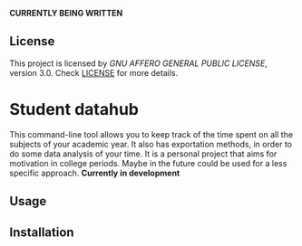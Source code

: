 **CURRENTLY BEING WRITTEN**
## License
This project is licensed by _GNU AFFERO GENERAL PUBLIC LICENSE_, version 3.0. Check [LICENSE](./LICENSE) for more details.
# Student datahub
This command-line tool allows you to keep track of the time spent on all the subjects of your academic year. It also has exportation methods, in order to do some data analysis of your time.
It is a personal project that aims for motivation in college periods. Maybe in the future could be used for a less specific approach.
**Currently in development**
## Usage

## Installation
